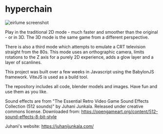 # hyperchain

![eirlume screenshot](https://eirlume.io/assets/images/screenshot.jpg)

Play in the traditional 2D mode - much faster and smoother than the original - or in 3D. 
The 3D mode is the same game from a different perspective.

There is also a third mode which attempts to emulate a CRT television straight from the 80s. 
This mode uses an orthographic camera, limits rotations to the Z axis for a purely 2D experience,
adds a glow layer and a layer of scanlines.

This project was built over a few weeks in Javascript using the BabylonJS framework. ViteJS is used as a build tool.

The repository includes all code, blender models and images. Have fun and use them as you like.

Sound effects are from "The Essential Retro Video Game Sound Effects Collection (512 sounds)" by Juhani Junkala. Released under creative commons license.
Downloaded from: https://opengameart.org/content/512-sound-effects-8-bit-style

Juhani's website: https://juhanijunkala.com/
